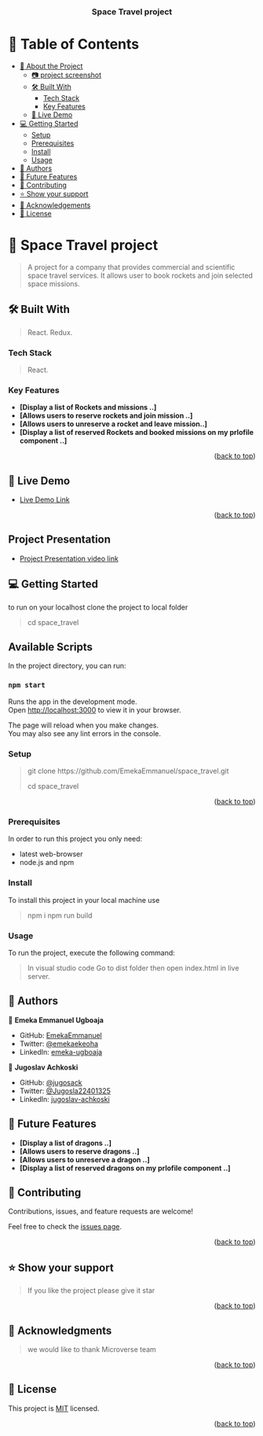 <a name="readme-top"></a>

<div align="center">

  <h3><b>Space Travel project</b></h3>

</div> 

# 📗 Table of Contents

- [📖 About the Project](#about-project)
  - [:camera: project screenshot](#screen-shoot)
  - [🛠 Built With](#built-with)
    - [Tech Stack](#tech-stack)
    - [Key Features](#key-features)
  - [🚀 Live Demo](#live-demo)
- [💻 Getting Started](#getting-started)
  - [Setup](#setup)
  - [Prerequisites](#prerequisites)
  - [Install](#install)
  - [Usage](#usage)
- [👥 Authors](#authors)
- [🔭 Future Features](#future-features)
- [🤝 Contributing](#contributing)
- [⭐️ Show your support](#support)
- [🙏 Acknowledgements](#acknowledgements)
- [📝 License](#license) 

# 📖 Space Travel project <a name="about-project"></a>

> A project for a company that provides commercial and scientific space travel services. It allows user to book rockets and join selected space missions.

## 🛠 Built With <a name="built-with"> </a>

> React.
> Redux.

### Tech Stack <a name="tech-stack"></a>

> React. 

### Key Features <a name="key-features"></a>
- **[Display a list of Rockets and missions ..]**
- **[Allows users to reserve rockets and join mission ..]**
- **[Allows users to unreserve a rocket and leave mission..]** 
- **[Display a list of reserved Rockets and booked missions on my prlofile component ..]** 

<p align="right">(<a href="#readme-top">back to top</a>)</p>

## 🚀 Live Demo <a name="live-demo"></a>

- [Live Demo Link](https://visitspace.onrender.com/) 

<p align="right">(<a href="#readme-top">back to top</a>)</p>

## Project Presentation <a name="project-presentation"></a>

- [Project Presentation video link](https://)  

## 💻 Getting Started <a name="getting-started"></a>

to run on your localhost clone the project to local folder

> cd space_travel

## Available Scripts

In the project directory, you can run:

### `npm start`

Runs the app in the development mode.\
Open [http://localhost:3000](http://localhost:3000) to view it in your browser.

The page will reload when you make changes.\
You may also see any lint errors in the console.

### Setup

> <p> git clone https://github.com/EmekaEmmanuel/space_travel.git</p>
> cd space_travel

<p align="right">(<a href="#readme-top">back to top</a>)</p>

### Prerequisites

In order to run this project you only need:

- latest web-browser
- node.js and npm

### Install

To install this project in your local machine use

> npm i
> npm run build

### Usage

To run the project, execute the following command:

> In visual studio code Go to dist folder then open index.html in live server. 

## 👥 Authors <a name="authors"></a>

👤 **Emeka Emmanuel Ugboaja**

- GitHub: [EmekaEmmanuel](https://github.com/EmekaEmmanuel)
- Twitter: [@emekaekeoha](https://twitter.com/emekaekeoha)
- LinkedIn: [emeka-ugboaja](https://www.linkedin.com/in/emeka-ugboaja-167820226) 

👤 **Jugoslav Achkoski**

- GitHub: [@jugosack](https://github.com/jugosack)
- Twitter: [@Jugosla22401325](https://twitter.com/Jugosla22401325)
- LinkedIn: [jugoslav-achkoski](https://www.linkedin.com/in/jugoslav-achkoski-3a074021/)

## 🔭 Future Features <a name="future-features"></a>
- **[Display a list of dragons ..]**
- **[Allows users to reserve dragons ..]**
- **[Allows users to unreserve a dragon ..]** 
- **[Display a list of reserved dragons on my prlofile component ..]**
>

## 🤝 Contributing <a name="contributing"></a>

Contributions, issues, and feature requests are welcome!

Feel free to check the [issues page](https://github.com/EmekaEmmanuel/space_travel/issues).

<p align="right">(<a href="#readme-top">back to top</a>)</p> 

## ⭐️ Show your support <a name="support"></a>

> If you like the project please give it star

<p align="right">(<a href="#readme-top">back to top</a>)</p> 

## 🙏 Acknowledgments <a name="acknowledgements"></a>

> we would like to thank Microverse team

<p align="right">(<a href="#readme-top">back to top</a>)</p> 

## 📝 License <a name="license"></a>

This project is [MIT](./LICENSE) licensed.

<p align="right">(<a href="#readme-top">back to top</a>)</p>